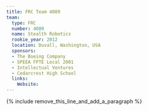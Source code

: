 ```yaml
---
title: FRC Team 4089
team:
  type: FRC
  number: 4089
  name: Stealth Robotics
  rookie_year: 2012
  location: Duvall, Washington, USA
  sponsors:
  - The Boeing Company
  - SPEEA FPTE Local 2001
  - Intellectual Ventures
  - Cedarcrest High School
  links:
    Website:
---
```


{% include remove_this_line_and_add_a_paragraph %}